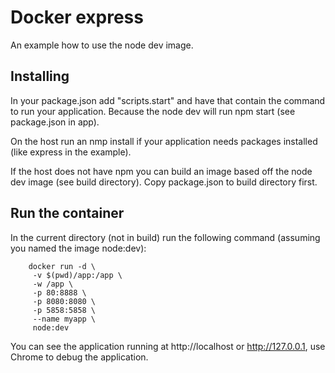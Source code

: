 Docker express
==============

An example how to use the node dev image.

Installing
----------

In your package.json add "scripts.start" and have that contain the command to run your application. Because the node dev will run npm start (see package.json in app).

On the host run an nmp install if your application needs packages installed (like express in the example).

If the host does not have npm you can build an image based off the node dev image (see build directory). Copy package.json to build directory first.
        
Run the container
-----------------

In the current directory (not in build) run the following command (assuming you named the image node:dev):

        docker run -d \
         -v $(pwd)/app:/app \
         -w /app \
         -p 80:8888 \
         -p 8080:8080 \
         -p 5858:5858 \
         --name myapp \
         node:dev
         
You can see the application running at http://localhost or http://127.0.0.1, use Chrome to debug the application.
